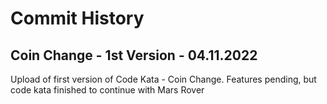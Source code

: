 # Commit History

## Coin Change - 1st Version - 04.11.2022
Upload of first version of Code Kata - Coin Change. Features pending, but code kata finished to continue with Mars Rover
